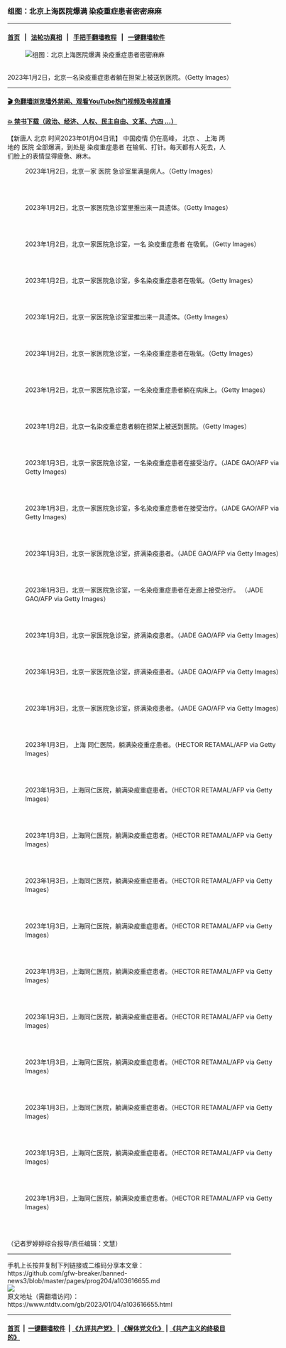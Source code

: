 ### 组图：北京上海医院爆满 染疫重症患者密密麻麻
------------------------

#### [首页](https://github.com/gfw-breaker/banned-news3/blob/master/README.md) &nbsp;&nbsp;|&nbsp;&nbsp; [法轮功真相](https://github.com/begood0513/basic/blob/master/README.md)  &nbsp;&nbsp;|&nbsp;&nbsp; [手把手翻墙教程](https://github.com/gfw-breaker/guides/wiki)  &nbsp;&nbsp;|&nbsp;&nbsp; [一键翻墙软件](https://github.com/gfw-breaker/nogfw/blob/master/README.md)  



<div><div class="featured_image">
 <figure>
  <img alt="组图：北京上海医院爆满 染疫重症患者密密麻麻" src="https://i.ntdtv.com/assets/uploads/2023/01/GettyImages-1453759656-1-800x450.jpg"/>
 </figure><br/>
 <span class="caption">
  2023年1月2日，北京一名染疫重症患者躺在担架上被送到医院。（Getty Images）
 </span>
</div>
</div><hr/>

#### [ 🎬  免翻墙浏览墙外禁闻、观看YouTube热门视频及电视直播](https://github.com/gfw-breaker/HelloWorld)

#### [ 💥  禁书下载（政治、经济、人权、民主自由、文革、六四 ...）](https://github.com/gfw-breaker/books/blob/master/README.md)

<div><div class="post_content" itemprop="articleBody">
 <p>
  【新唐人
  <ok href="https://www.ntdtv.com/gb/北京.htm">
   北京
  </ok>
  时间2023年01月04日讯】
  <ok href="https://www.ntdtv.com/gb/中国疫情.htm">
   中国疫情
  </ok>
  仍在高峰，
  <ok href="https://www.ntdtv.com/gb/北京.htm">
   北京
  </ok>
  、
  <ok href="https://www.ntdtv.com/gb/上海.htm">
   上海
  </ok>
  两地的
  <ok href="https://www.ntdtv.com/gb/医院.htm">
   医院
  </ok>
  全部爆满，到处是
  <ok href="https://www.ntdtv.com/gb/染疫重症患者.htm">
   染疫重症患者
  </ok>
  在输氧、打针。每天都有人死去，人们脸上的表情显得疲惫、麻木。
 </p>
 <figure class="wp-caption alignnone" id="attachment_103616656" style="width: 600px">
  <img alt="" class="size-medium wp-image-103616656" src="https://i.ntdtv.com/assets/uploads/2023/01/gettyimages-1453757095-612x612-600x407.jpg">
   <br/><figcaption class="wp-caption-text">
    2023年1月2日，北京一家
    <ok href="https://www.ntdtv.com/gb/医院.htm">
     医院
    </ok>
    急诊室里满是病人。（Getty Images）
   </figcaption><br/>
  </img>
 </figure><br/>
 <figure class="wp-caption alignnone" id="attachment_103616657" style="width: 600px">
  <img alt="" class="size-medium wp-image-103616657" src="https://i.ntdtv.com/assets/uploads/2023/01/gettyimages-1453757094-612x612-600x405.jpg">
   <br/><figcaption class="wp-caption-text">
    2023年1月2日，北京一家医院急诊室里推出来一具遗体。（Getty Images）
   </figcaption><br/>
  </img>
 </figure><br/>
 <figure class="wp-caption alignnone" id="attachment_103616658" style="width: 600px">
  <img alt="" class="size-medium wp-image-103616658" src="https://i.ntdtv.com/assets/uploads/2023/01/gettyimages-1453757110-612x612-600x420.jpg"/>
  <br/><figcaption class="wp-caption-text">
   2023年1月2日，北京一家医院急诊室，一名
   <ok href="https://www.ntdtv.com/gb/染疫重症患者.htm">
    染疫重症患者
   </ok>
   在吸氧。（Getty Images）
  </figcaption><br/>
 </figure><br/>
 <figure class="wp-caption alignnone" id="attachment_103616659" style="width: 600px">
  <img alt="" class="size-medium wp-image-103616659" src="https://i.ntdtv.com/assets/uploads/2023/01/gettyimages-1453758093-612x612-600x413.jpg"/>
  <br/><figcaption class="wp-caption-text">
   2023年1月2日，北京一家医院急诊室，多名染疫重症患者在吸氧。（Getty Images）
  </figcaption><br/>
 </figure><br/>
 <figure class="wp-caption alignnone" id="attachment_103616660" style="width: 600px">
  <img alt="" class="size-medium wp-image-103616660" src="https://i.ntdtv.com/assets/uploads/2023/01/gettyimages-1453757141-612x612-600x427.jpg"/>
  <br/><figcaption class="wp-caption-text">
   2023年1月2日，北京一家医院急诊室里推出来一具遗体。（Getty Images）
  </figcaption><br/>
 </figure><br/>
 <figure class="wp-caption alignnone" id="attachment_103616661" style="width: 600px">
  <img alt="" class="size-medium wp-image-103616661" src="https://i.ntdtv.com/assets/uploads/2023/01/gettyimages-1453757161-612x612-600x422.jpg"/>
  <br/><figcaption class="wp-caption-text">
   2023年1月2日，北京一家医院急诊室，一名染疫重症患者在吸氧。（Getty Images）
  </figcaption><br/>
 </figure><br/>
 <figure class="wp-caption alignnone" id="attachment_103616662" style="width: 600px">
  <img alt="" class="size-medium wp-image-103616662" src="https://i.ntdtv.com/assets/uploads/2023/01/gettyimages-1453757146-612x612-600x444.jpg"/>
  <br/><figcaption class="wp-caption-text">
   2023年1月2日，北京一家医院急诊室，一名染疫重症患者躺在病床上。（Getty Images）
  </figcaption><br/>
 </figure><br/>
 <figure class="wp-caption alignnone" id="attachment_103616663" style="width: 600px">
  <img alt="" class="size-medium wp-image-103616663" src="https://i.ntdtv.com/assets/uploads/2023/01/gettyimages-1453759656-612x612-600x425.jpg"/>
  <br/><figcaption class="wp-caption-text">
   2023年1月2日，北京一名染疫重症患者躺在担架上被送到医院。（Getty Images）
  </figcaption><br/>
 </figure><br/>
 <figure class="wp-caption alignnone" id="attachment_103616664" style="width: 600px">
  <img alt="" class="size-medium wp-image-103616664" src="https://i.ntdtv.com/assets/uploads/2023/01/gettyimages-1245957068-612x612-600x400.jpg"/>
  <br/><figcaption class="wp-caption-text">
   2023年1月3日，北京一家医院急诊室，一名染疫重症患者在接受治疗。（JADE GAO/AFP via Getty Images）
  </figcaption><br/>
 </figure><br/>
 <figure class="wp-caption alignnone" id="attachment_103616665" style="width: 600px">
  <img alt="" class="size-medium wp-image-103616665" src="https://i.ntdtv.com/assets/uploads/2023/01/gettyimages-1245956837-612x612-600x400.jpg"/>
  <br/><figcaption class="wp-caption-text">
   2023年1月3日，北京一家医院急诊室，多名染疫重症患者在接受治疗。（JADE GAO/AFP via Getty Images）
  </figcaption><br/>
 </figure><br/>
 <figure class="wp-caption alignnone" id="attachment_103616666" style="width: 600px">
  <img alt="" class="size-medium wp-image-103616666" src="https://i.ntdtv.com/assets/uploads/2023/01/gettyimages-1245956826-612x612-600x400.jpg"/>
  <br/><figcaption class="wp-caption-text">
   2023年1月3日，北京一家医院急诊室，挤满染疫患者。（JADE GAO/AFP via Getty Images）
  </figcaption><br/>
 </figure><br/>
 <figure class="wp-caption alignnone" id="attachment_103616667" style="width: 600px">
  <img alt="" class="size-medium wp-image-103616667" src="https://i.ntdtv.com/assets/uploads/2023/01/gettyimages-1245957181-612x612-600x400.jpg"/>
  <br/><figcaption class="wp-caption-text">
   2023年1月3日，北京一家医院急诊室，一名染疫重症患者在走廊上接受治疗。 （JADE GAO/AFP via Getty Images）
  </figcaption><br/>
 </figure><br/>
 <figure class="wp-caption alignnone" id="attachment_103616668" style="width: 600px">
  <img alt="" class="size-medium wp-image-103616668" src="https://i.ntdtv.com/assets/uploads/2023/01/gettyimages-1245956887-612x612-600x400.jpg"/>
  <br/><figcaption class="wp-caption-text">
   2023年1月3日，北京一家医院急诊室，挤满染疫患者。（JADE GAO/AFP via Getty Images）
  </figcaption><br/>
 </figure><br/>
 <figure class="wp-caption alignnone" id="attachment_103616669" style="width: 600px">
  <img alt="" class="size-medium wp-image-103616669" src="https://i.ntdtv.com/assets/uploads/2023/01/gettyimages-1245956858-612x612-600x400.jpg"/>
  <br/><figcaption class="wp-caption-text">
   2023年1月3日，北京一家医院急诊室，挤满染疫患者。（JADE GAO/AFP via Getty Images）
  </figcaption><br/>
 </figure><br/>
 <figure class="wp-caption alignnone" id="attachment_103616670" style="width: 600px">
  <img alt="" class="size-medium wp-image-103616670" src="https://i.ntdtv.com/assets/uploads/2023/01/gettyimages-1245957024-612x612-600x400.jpg"/>
  <br/><figcaption class="wp-caption-text">
   2023年1月3日，北京一家医院急诊室，挤满染疫患者。（JADE GAO/AFP via Getty Images）
  </figcaption><br/>
 </figure><br/>
 <figure class="wp-caption alignnone" id="attachment_103616671" style="width: 600px">
  <img alt="" class="size-medium wp-image-103616671" src="https://i.ntdtv.com/assets/uploads/2023/01/gettyimages-1245955578-612x612-600x399.jpg"/>
  <br/><figcaption class="wp-caption-text">
   2023年1月3日，
   <ok href="https://www.ntdtv.com/gb/上海.htm">
    上海
   </ok>
   同仁医院，躺满染疫重症患者。（HECTOR RETAMAL/AFP via Getty Images）
  </figcaption><br/>
 </figure><br/>
 <figure class="wp-caption alignnone" id="attachment_103616672" style="width: 600px">
  <img alt="" class="size-medium wp-image-103616672" src="https://i.ntdtv.com/assets/uploads/2023/01/gettyimages-1245955313-612x612-600x399.jpg"/>
  <br/><figcaption class="wp-caption-text">
   2023年1月3日，上海同仁医院，躺满染疫重症患者。（HECTOR RETAMAL/AFP via Getty Images）
  </figcaption><br/>
 </figure><br/>
 <figure class="wp-caption alignnone" id="attachment_103616673" style="width: 600px">
  <img alt="" class="size-medium wp-image-103616673" src="https://i.ntdtv.com/assets/uploads/2023/01/gettyimages-1245955219-612x612-600x399.jpg"/>
  <br/><figcaption class="wp-caption-text">
   2023年1月3日，上海同仁医院，躺满染疫重症患者。（HECTOR RETAMAL/AFP via Getty Images）
  </figcaption><br/>
 </figure><br/>
 <figure class="wp-caption alignnone" id="attachment_103616674" style="width: 600px">
  <img alt="" class="size-medium wp-image-103616674" src="https://i.ntdtv.com/assets/uploads/2023/01/gettyimages-1245955177-612x612-600x399.jpg"/>
  <br/><figcaption class="wp-caption-text">
   2023年1月3日，上海同仁医院，躺满染疫重症患者。（HECTOR RETAMAL/AFP via Getty Images）
  </figcaption><br/>
 </figure><br/>
 <figure class="wp-caption alignnone" id="attachment_103616675" style="width: 600px">
  <img alt="" class="size-medium wp-image-103616675" src="https://i.ntdtv.com/assets/uploads/2023/01/gettyimages-1245955519-612x612-600x399.jpg"/>
  <br/><figcaption class="wp-caption-text">
   2023年1月3日，上海同仁医院，躺满染疫重症患者。（HECTOR RETAMAL/AFP via Getty Images）
  </figcaption><br/>
 </figure><br/>
 <figure class="wp-caption alignnone" id="attachment_103616676" style="width: 600px">
  <img alt="" class="size-medium wp-image-103616676" src="https://i.ntdtv.com/assets/uploads/2023/01/gettyimages-1245955312-612x612-600x399.jpg"/>
  <br/><figcaption class="wp-caption-text">
   2023年1月3日，上海同仁医院，躺满染疫重症患者。（HECTOR RETAMAL/AFP via Getty Images）
  </figcaption><br/>
 </figure><br/>
 <figure class="wp-caption alignnone" id="attachment_103616677" style="width: 600px">
  <img alt="" class="size-medium wp-image-103616677" src="https://i.ntdtv.com/assets/uploads/2023/01/gettyimages-1245955371-612x612-600x399.jpg"/>
  <br/><figcaption class="wp-caption-text">
   2023年1月3日，上海同仁医院，躺满染疫重症患者。（HECTOR RETAMAL/AFP via Getty Images）
  </figcaption><br/>
 </figure><br/>
 <figure class="wp-caption alignnone" id="attachment_103616678" style="width: 600px">
  <img alt="" class="size-medium wp-image-103616678" src="https://i.ntdtv.com/assets/uploads/2023/01/gettyimages-1245955600-612x612-600x399.jpg"/>
  <br/><figcaption class="wp-caption-text">
   2023年1月3日，上海同仁医院，躺满染疫重症患者。（HECTOR RETAMAL/AFP via Getty Images）
  </figcaption><br/>
 </figure><br/>
 <figure class="wp-caption alignnone" id="attachment_103616679" style="width: 600px">
  <img alt="" class="size-medium wp-image-103616679" src="https://i.ntdtv.com/assets/uploads/2023/01/gettyimages-1245955589-612x612-600x399.jpg"/>
  <br/><figcaption class="wp-caption-text">
   2023年1月3日，上海同仁医院，躺满染疫重症患者。（HECTOR RETAMAL/AFP via Getty Images）
  </figcaption><br/>
 </figure><br/>
 <figure class="wp-caption alignnone" id="attachment_103616680" style="width: 600px">
  <img alt="" class="size-medium wp-image-103616680" src="https://i.ntdtv.com/assets/uploads/2023/01/gettyimages-1245955232-612x612-600x399.jpg"/>
  <br/><figcaption class="wp-caption-text">
   2023年1月3日，上海同仁医院，躺满染疫重症患者。（HECTOR RETAMAL/AFP via Getty Images）
  </figcaption><br/>
 </figure><br/>
 <figure class="wp-caption alignnone" id="attachment_103616681" style="width: 600px">
  <img alt="" class="size-medium wp-image-103616681" src="https://i.ntdtv.com/assets/uploads/2023/01/gettyimages-1245955287-612x612-600x399.jpg"/>
  <br/><figcaption class="wp-caption-text">
   2023年1月3日，上海同仁医院，躺满染疫重症患者。（HECTOR RETAMAL/AFP via Getty Images）
  </figcaption><br/>
 </figure><br/>
 <p>
  （记者罗婷婷综合报导/责任编辑：文慧）
 </p>
 <div class="single_ad">
 </div>
</div>
</div>
<hr/>
手机上长按并复制下列链接或二维码分享本文章：<br/>
https://github.com/gfw-breaker/banned-news3/blob/master/pages/prog204/a103616655.md <br/>
<a href='https://github.com/gfw-breaker/banned-news3/blob/master/pages/prog204/a103616655.md'><img src='https://github.com/gfw-breaker/banned-news3/blob/master/pages/prog204/a103616655.md.png'/></a> <br/>
原文地址（需翻墙访问）：https://www.ntdtv.com/gb/2023/01/04/a103616655.html


------------------------
#### [首页](https://github.com/gfw-breaker/banned-news3/blob/master/README.md) &nbsp;|&nbsp; [一键翻墙软件](https://github.com/gfw-breaker/nogfw/blob/master/README.md) &nbsp;| [《九评共产党》](https://github.com/gfw-breaker/9ping.md/blob/master/README.md#九评之一评共产党是什么) | [《解体党文化》](https://github.com/gfw-breaker/jtdwh.md/blob/master/README.md) | [《共产主义的终极目的》](https://github.com/gfw-breaker/gczydzjmd.md/blob/master/README.md)


<img src='http://gfw-breaker.win/banned-news3/pages/prog204/a103616655.md' width='0px' height='0px'/>